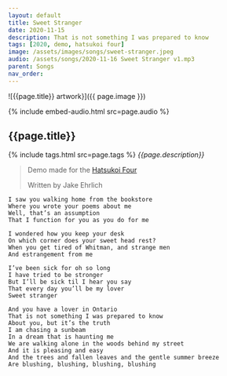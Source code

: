 ```yaml
---
layout: default
title: Sweet Stranger
date: 2020-11-15
description: That is not something I was prepared to know
tags: [2020, demo, hatsukoi four]
image: /assets/images/songs/sweet-stranger.jpeg
audio: /assets/songs/2020-11-16 Sweet Stranger v1.mp3
parent: Songs
nav_order: 
---
```

![{{page.title}} artwork}]({{ page.image }})

{% include embed-audio.html src=page.audio %}

## {{page.title}}
{% include tags.html src=page.tags %}
*{{page.description}}*

> Demo made for the [Hatsukoi Four](/bands/hatsukoi-four)
>
>Written by Jake Ehrlich  

```
I saw you walking home from the bookstore 
Where you wrote your poems about me
Well, that’s an assumption
That I function for you as you do for me
 
I wondered how you keep your desk 
On which corner does your sweet head rest? 
When you get tired of Whitman, and strange men
And estrangement from me

I’ve been sick for oh so long 
I have tried to be stronger 
But I’ll be sick til I hear you say
That every day you’ll be my lover 
Sweet stranger 

And you have a lover in Ontario
That is not something I was prepared to know
About you, but it’s the truth
I am chasing a sunbeam 
In a dream that is haunting me 
We are walking alone in the woods behind my street 
And it is pleasing and easy 
And the trees and fallen leaves and the gentle summer breeze
Are blushing, blushing, blushing, blushing
```
